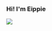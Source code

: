 ### Hi! I'm Eippie



<!-- ( 로고 모음 )
  1. 스프링
  2. 스프링 부트
  3. 그레들
-->

<!--
✨What i'm Learning✨
<img src="https://img.shields.io/badge/Spring-#6DB33F?style=flat&logo=Spring&logoColor=white"/>
<img src="https://img.shields.io/badge/springboot-#6DB33F?style=flat&logo=springboot&logoColor=white"/>
<img src="https://img.shields.io/badge/gradle-#02303A?style=flat&logo=gradle&logoColor=white"/>
-->

<!-- 리드미 위젯 -->
<img src="https://github-readme-stats.vercel.app/api?username=Eippie8735&show_icons=true">


<!--
**Eippie8735/Eippie8735** is a ✨ _special_ ✨ repository because its `README.md` (this file) appears on your GitHub profile.

Here are some ideas to get you started:

- 🔭 I’m currently working on ...
- 🌱 I’m currently learning ...
- 👯 I’m looking to collaborate on ...
- 🤔 I’m looking for help with ...
- 💬 Ask me about ...
- 📫 How to reach me: ...
- 😄 Pronouns: ...
- ⚡ Fun fact: ...
-->
